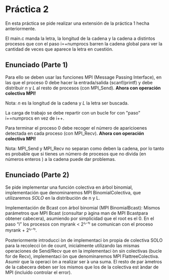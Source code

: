 # Práctica 2 #
En esta práctica se pide realizar una extensión de la práctica 1 hecha anteriormente.

El main.c manda la letra, la longitud de la cadena y la cadena a distintos procesos que con el
paso i=+numprocs barren la cadena global para ver la cantidad de veces que aparece la letra en cuestión.

## Enunciado (Parte 1) ##
Para ello se deben usar las funciones MPI (Message Passing Interface), en las que el proceso 0 debe 
hacer la entrada/salida (scanf/printf) y debe distribuir *n* y *L* al resto de procesos (con MPI_Send).
**Ahora con operación colectiva MPI!**

Nota: *n* es la longitud de la cadena y *L* la letra ser buscada.

La carga de trabajo se debe repartir con un bucle for con "paso" i+=numprocs en vez de i++.

Para terminar el proceso 0 debe recoger el número de aparicioenes detectada en cada proceso (con MPI_Recv).
**Ahora con operación colectiva MPI!**

Nota: MPI_Send y MPI_Recv no separan como deben la cadena, por lo tanto es probable que si
tienes un número de procesos que no divida (en números enteros ) a la cadena puede dar problemas.

## Enunciado (Parte 2) ##

Se pide implementar una función colectiva en árbol binomial, implementación que
denominaremos MPI BinomialColectiva, que utilizaremos *SOLO* en la distribución de n y L.

Implementación de Bcast con árbol binomial (MPI BinomialBcast):
Mismos parámetros que MPI Bcast (consultar p ́agina man de MPI Bcastpara obtener cabecera), asumiendo por simplicidad que el root es el 0.
En el paso “i” los procesos con myrank < 2⁽ᶦ⁻¹⁾ se comunican con el proceso myrank + 2⁽ᶦ⁻¹⁾.




Posteriormente introducci ́on de implementaci ́on propia de colectiva
SOLO para la recolecci ́on de count, inicialmente utilizando las
mismas operaciones de Send/Recv que en la implementaci ́on sin
colectivas (bucle for de Recv), implementaci ́on que denominaremos
MPI FlattreeColectiva. Asumir que la operaci ́on a realizar ser ́a una
suma. El resto de par ́ametros de la cabecera deben ser los mismos
que los de la colectiva est ́andar de MPI (incluido controlar el error).
